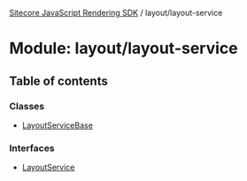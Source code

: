 [Sitecore JavaScript Rendering SDK](../README.md) / layout/layout-service

# Module: layout/layout-service

## Table of contents

### Classes

- [LayoutServiceBase](../classes/layout_layout_service.LayoutServiceBase.md)

### Interfaces

- [LayoutService](../interfaces/layout_layout_service.LayoutService.md)
